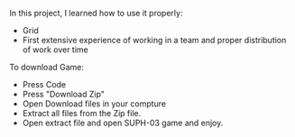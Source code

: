 

In this project, I learned how to use it properly:
- Grid
- First extensive experience of working in a team and proper distribution of work over time


To download Game: 
-  Press Code 
-  Press "Download Zip"
-  Open Download files in your  compture
-  Extract all files from the Zip file.  
-  Open extract file and open SUPH-03 game and enjoy. 
